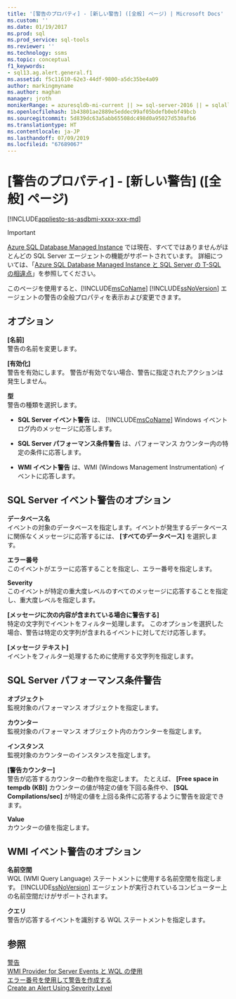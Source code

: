 ```yaml
---
title: '[警告のプロパティ] - [新しい警告] ([全般] ページ) | Microsoft Docs'
ms.custom: ''
ms.date: 01/19/2017
ms.prod: sql
ms.prod_service: sql-tools
ms.reviewer: ''
ms.technology: ssms
ms.topic: conceptual
f1_keywords:
- sql13.ag.alert.general.f1
ms.assetid: f5c11610-62e3-44df-9800-a5dc35be4a09
author: markingmyname
ms.author: maghan
manager: jroth
monikerRange: = azuresqldb-mi-current || >= sql-server-2016 || = sqlallproducts-allversions
ms.openlocfilehash: 1b43801ae2889e5eddec99af05bdefb0ebf49bcb
ms.sourcegitcommit: 5d839dc63a5abb65508dc498d0a95027d530afb6
ms.translationtype: HT
ms.contentlocale: ja-JP
ms.lasthandoff: 07/09/2019
ms.locfileid: "67689067"
---
```

# <a name="alert-properties---new-alert-general-page"></a>[警告のプロパティ] - [新しい警告] ([全般] ページ)
[!INCLUDE[appliesto-ss-asdbmi-xxxx-xxx-md](../../includes/appliesto-ss-asdbmi-xxxx-xxx-md.md)]


> [!IMPORTANT]  
> [Azure SQL Database Managed Instance](https://docs.microsoft.com/azure/sql-database/sql-database-managed-instance) では現在、すべてではありませんがほとんどの SQL Server エージェントの機能がサポートされています。 詳細については、「[Azure SQL Database Managed Instance と SQL Server の T-SQL の相違点](https://docs.microsoft.com/azure/sql-database/sql-database-managed-instance-transact-sql-information#sql-server-agent)」を参照してください。

このページを使用すると、[!INCLUDE[msCoName](../../includes/msconame_md.md)] [!INCLUDE[ssNoVersion](../../includes/ssnoversion-md.md)] エージェントの警告の全般プロパティを表示および変更できます。  

## <a name="options"></a>オプション  
**[名前]**  
警告の名前を変更します。  
  
**[有効化]**  
警告を有効にします。 警告が有効でない場合、警告に指定されたアクションは発生しません。  
  
**型**  
警告の種類を選択します。  
  
-   **SQL Server イベント警告** は、 [!INCLUDE[msCoName](../../includes/msconame_md.md)] Windows イベント ログ内のメッセージに応答します。  
  
-   **SQL Server パフォーマンス条件警告** は、パフォーマンス カウンター内の特定の条件に応答します。  
  
-   **WMI イベント警告** は、WMI (Windows Management Instrumentation) イベントに応答します。  
  
## <a name="sql-server-event-alert-options"></a>SQL Server イベント警告のオプション  
**データベース名**  
イベントの対象のデータベースを指定します。イベントが発生するデータベースに関係なくメッセージに応答するには、 **[すべてのデータベース]** を選択します。  
  
**エラー番号**  
このイベントがエラーに応答することを指定し、エラー番号を指定します。  
  
**Severity**  
このイベントが特定の重大度レベルのすべてのメッセージに応答することを指定し、重大度レベルを指定します。  
  
**[メッセージに次の内容が含まれている場合に警告する]**  
特定の文字列でイベントをフィルター処理します。 このオプションを選択した場合、警告は特定の文字列が含まれるイベントに対してだけ応答します。  
  
**[メッセージ テキスト]**  
イベントをフィルター処理するために使用する文字列を指定します。  
  
## <a name="sql-server-performance-condition-alerts"></a>SQL Server パフォーマンス条件警告  
**オブジェクト**  
監視対象のパフォーマンス オブジェクトを指定します。  
  
**カウンター**  
監視対象のパフォーマンス オブジェクト内のカウンターを指定します。  
  
**インスタンス**  
監視対象のカウンターのインスタンスを指定します。  
  
**[警告カウンター]**  
警告が応答するカウンターの動作を指定します。 たとえば、 **[Free space in tempdb (KB)]** カウンターの値が特定の値を下回る条件や、 **[SQL Compilations/sec]** が特定の値を上回る条件に応答するように警告を設定できます。  
  
**Value**  
カウンターの値を指定します。  
  
## <a name="wmi-event-alert-options"></a>WMI イベント警告のオプション  
**名前空間**  
WQL (WMI Query Language) ステートメントに使用する名前空間を指定します。 [!INCLUDE[ssNoVersion](../../includes/ssnoversion-md.md)] エージェントが実行されているコンピューター上の名前空間だけがサポートされます。  
  
**クエリ**  
警告が応答するイベントを識別する WQL ステートメントを指定します。  
  
## <a name="see-also"></a>参照  
[警告](../../ssms/agent/alerts.md)  
[WMI Provider for Server Events と WQL の使用](../../relational-databases/wmi-provider-server-events/using-wql-with-the-wmi-provider-for-server-events.md)  
[エラー番号を使用して警告を作成する](../../ssms/agent/create-an-alert-using-an-error-number.md)  
[Create an Alert Using Severity Level](../../ssms/agent/create-an-alert-using-severity-level.md)  
  

